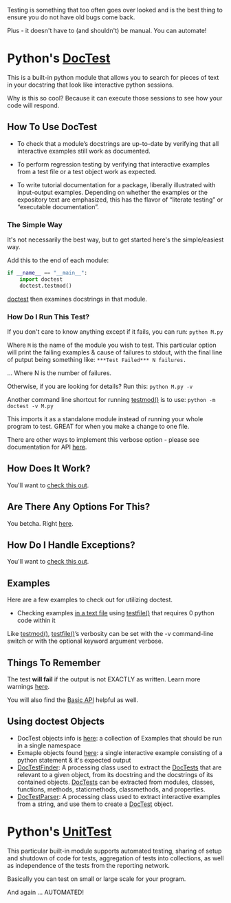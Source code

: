 Testing is something that too often goes over looked and is the best thing to ensure you do not have old bugs come back.

Plus - it doesn't have to (and shouldn't) be manual. You can automate!

# Python's [DocTest](https://docs.python.org/3.6/library/doctest.html)

This is a built-in python module that allows you to search for pieces of text in your docstring that look like interactive python sessions.

Why is this so cool? Because it can execute those sessions to see how your code will respond.

## How To Use DocTest

- To check that a module’s docstrings are up-to-date by verifying that all interactive examples still work as documented.

- To perform regression testing by verifying that interactive examples from a test file or a test object work as expected.

- To write tutorial documentation for a package, liberally illustrated with input-output examples. Depending on whether the examples or the expository text are emphasized, this has the flavor of “literate testing” or “executable documentation”.

### The Simple Way

It's not necessarily the best way, but to get started here's the simple/easiest way.

Add this to the end of each module:

```python
if __name__ == "__main__":
    import doctest
    doctest.testmod()
```

[doctest](https://docs.python.org/3.6/library/doctest.html#module-doctest) then examines docstrings in that module.

### How Do I Run This Test?

If you don't care to know anything except if it fails, you can run:  `python M.py`

Where `M` is the name of the module you wish to test. This particular option will print the failing examples & cause of failures to stdout, with the final line of putput being something like:  `***Test Failed*** N failures.`

... Where N is the number of failures.

Otherwise, if you are looking for details? Run this:  `python M.py -v`

Another command line shortcut for running [testmod()](https://docs.python.org/3.6/library/doctest.html#doctest.testmod) is to use:  `python -m doctest -v M.py`

This imports it as a standalone module instead of running your whole program to test. GREAT for when you make a change to one file.

There are other ways to implement this verbose option - please see documentation for API [here](https://docs.python.org/3.6/library/doctest.html#doctest-basic-api).

## How Does It Work?

You'll want to [check this out](https://docs.python.org/3.6/library/doctest.html#how-it-works).

## Are There Any Options For This?

You betcha. Right [here](https://docs.python.org/3.6/library/doctest.html#option-flags).

## How Do I Handle Exceptions?

You'll want to [check this out](https://docs.python.org/3.6/library/doctest.html#what-about-exceptions).

## Examples

Here are a few examples to check out for utilizing doctest.

- Checking examples [in a text file](https://docs.python.org/3.6/library/doctest.html#simple-usage-checking-examples-in-a-text-file) using [testfile()](https://docs.python.org/3.6/library/doctest.html#doctest.testfile) that requires 0 python code within it

Like [testmod()](https://docs.python.org/3.6/library/doctest.html#doctest.testmod), [testfile()](https://docs.python.org/3.6/library/doctest.html#doctest.testfile)’s verbosity can be set with the -v command-line switch or with the optional keyword argument verbose.

## Things To Remember

The test **will fail** if the output is not EXACTLY as written. Learn more warnings [here](https://docs.python.org/3.6/library/doctest.html#warnings).

You will also find the [Basic API](https://docs.python.org/3.6/library/doctest.html#basic-api) helpful as well.

## Using doctest Objects

- DocTest objects info is [here](https://docs.python.org/3.6/library/doctest.html#doctest-objects):  a collection of Examples that should be run in a single namespace
- Exmaple objects found [here](https://docs.python.org/3.6/library/doctest.html#example-objects):  a single interactive example consisting of a python statement & it's expected output
- [DocTestFinder](https://docs.python.org/3.6/library/doctest.html#doctestfinder-objects):  A processing class used to extract the [DocTests](https://docs.python.org/3.6/library/doctest.html#doctest.DocTest) that are relevant to a given object, from its docstring and the docstrings of its contained objects. [DocTests](https://docs.python.org/3.6/library/doctest.html#doctest.DocTest) can be extracted from modules, classes, functions, methods, staticmethods, classmethods, and properties.
- [DocTestParser](https://docs.python.org/3.6/library/doctest.html#doctestparser-objects):  A processing class used to extract interactive examples from a string, and use them to create a [DocTest](https://docs.python.org/3.6/library/doctest.html#doctest.DocTest) object.

# Python's [UnitTest](https://docs.python.org/3.6/library/unittest.html)

This particular built-in module supports automated testing, sharing of setup and shutdown of code for tests, aggregation of tests into collections, as well as independence of the tests from the reporting network.

Basically you can test on small or large scale for your program.

And again ... AUTOMATED!
